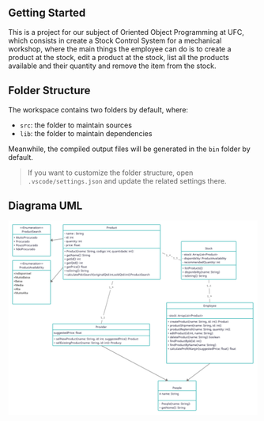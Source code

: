 ## Getting Started

This is a project for our subject of Oriented Object Programming at UFC, which consists in create a Stock Control System for a mechanical workshop, where the main things the employee can do is to create a product at the stock, edit a product at the stock, list all the products available and their quantity and remove the item from the stock.  

## Folder Structure

The workspace contains two folders by default, where:

- `src`: the folder to maintain sources
- `lib`: the folder to maintain dependencies

Meanwhile, the compiled output files will be generated in the `bin` folder by default.

> If you want to customize the folder structure, open `.vscode/settings.json` and update the related settings there.

## Diagrama UML
![](img/diagramaUML.png)